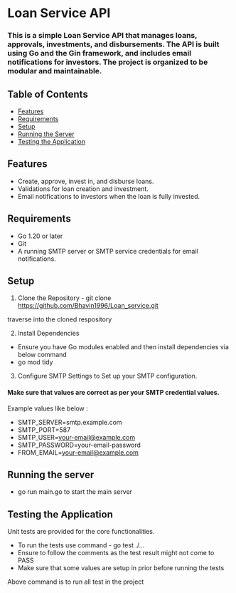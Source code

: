 # Loan Service API

### This is a simple Loan Service API that manages loans, approvals, investments, and disbursements. The API is built using Go and the Gin framework, and includes email notifications for investors. The project is organized to be modular and maintainable.

## Table of Contents

- [Features](#features)
- [Requirements](#requirements)
- [Setup](#setup)
- [Running the Server](#running-the-server)
- [Testing the Application](#testing-the-application)


## Features

- Create, approve, invest in, and disburse loans.
- Validations for loan creation and investment.
- Email notifications to investors when the loan is fully invested.

## Requirements

- Go 1.20 or later
- Git
- A running SMTP server or SMTP service credentials for email notifications.

## Setup

1. Clone the Repository -
git clone https://github.com/Bhavin1996/Loan_service.git

traverse into the cloned respository

2. Install Dependencies
- Ensure you have Go modules enabled and then install dependencies via below command
- go mod tidy

3. Configure SMTP Settings to Set up your SMTP configuration.
#### Make sure that values are correct as per your SMTP credential values.
Example values like below :
- SMTP_SERVER=smtp.example.com
- SMTP_PORT=587
- SMTP_USER=your-email@example.com
- SMTP_PASSWORD=your-email-password
- FROM_EMAIL=your-email@example.com

## Running the server

- go run main.go to start the main server

## Testing the Application

Unit tests are provided for the core functionalities. 
- To run the tests use command - go test ./...
- Ensure to follow the comments as the test result might not come to PASS
- Make sure that some values are setup in prior before running the tests
  
Above command is to run all test in the project


